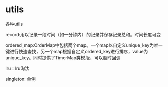# utils
各种utils

record:用以记录一段时间（如一分钟内）的记录并保存记录总和。时间长度可变

ordered_map:OrderMap中包括两个map。一个map以自定义unique_key为唯一键进行快速查找，另一个map根据自定义ordered_key进行排序，value为unique_key。同时提供了TimerMap类模版，可以超时回调

lru：lru淘汰

singleton: 单例
